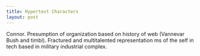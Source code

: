 ```yaml
---
title: Hypertext Characters
layout: post
---
```


Connor. Presumption of organization based on history of web (Vannevar Bush and timbl). Fractured and multitalented representation ms of the self in tech based in military industrial complex. 
